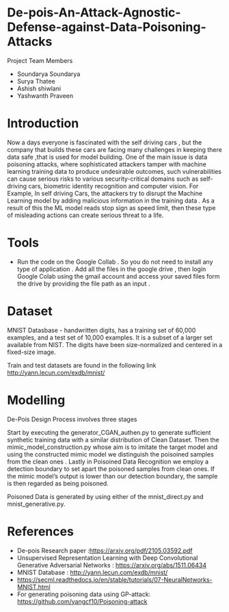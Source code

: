 # De-pois-An-Attack-Agnostic-Defense-against-Data-Poisoning-Attacks

Project Team Members 
- Soundarya Soundarya 
- Surya Thatee
- Ashish shiwlani
- Yashwanth Praveen

# Introduction

Now a days everyone is fascinated with the self driving cars , but the company that builds these cars are facing many challenges in keeping there data safe ,that is used for model building. One of the main issue is data poisoning attacks,  where sophisticated attackers tamper with machine learning training data to produce undesirable outcomes, such vulnerabilities can cause serious risks to various security-critical domains such as self-driving cars, biometric identity recognition and computer vision. For Example, In self driving Cars, the attackers try to disrupt the Machine Learning model by adding malicious information in the training data . As a result of this the ML model reads stop sign as speed limit, then these type of misleading actions can create serious threat to a life.

# Tools

- Run the code on the Google Collab . So you do not need to install any type of application . Add all the files in the google drive , then login Google Colab using the gmail account and access your saved files form the drive by providing the file path as an input .

# Dataset

MNIST Datasbase - handwritten digits, has a training set of 60,000 examples, and a test set of 10,000 examples. It is a subset of a larger set available from NIST. The digits have been size-normalized and centered in a fixed-size image.

Train and test datasets are found in the following link
http://yann.lecun.com/exdb/mnist/



# Modelling

De-Pois Design Process involves three stages 

Start by executing the generator_CGAN_authen.py to generate sufficient synthetic training data with a similar distribution of Clean Dataset. Then the mimic_model_construction.py whose aim is to imitate the target model and using the constructed mimic model we distinguish the poisoined samples from the clean ones . Lastly in Poisoined Data Recognition we employ a detection boundary to set apart the poisoned samples from clean ones. If the mimic model’s output is lower than our detection boundary, the sample is then regarded as being poisoned.

Poisoned Data is generated by using either of the mnist_direct.py and mnist_generative.py. 


# References

- De-pois Research paper :https://arxiv.org/pdf/2105.03592.pdf
- Unsupervised Representation Learning with Deep Convolutional Generative Adversarial Networks : https://arxiv.org/abs/1511.06434
- MNIST Database : http://yann.lecun.com/exdb/mnist/
- https://secml.readthedocs.io/en/stable/tutorials/07-NeuralNetworks-MNIST.html
- For generating poisoning data using GP-attack: https://github.com/yangcf10/Poisoning-attack
